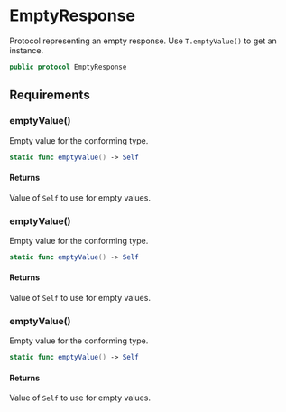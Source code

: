 # EmptyResponse

Protocol representing an empty response. Use `T.emptyValue()` to get an instance.

``` swift
public protocol EmptyResponse 
```

## Requirements

### emptyValue()

Empty value for the conforming type.

``` swift
static func emptyValue() -> Self
```

#### Returns

Value of `Self` to use for empty values.

### emptyValue()

Empty value for the conforming type.

``` swift
static func emptyValue() -> Self
```

#### Returns

Value of `Self` to use for empty values.

### emptyValue()

Empty value for the conforming type.

``` swift
static func emptyValue() -> Self
```

#### Returns

Value of `Self` to use for empty values.

